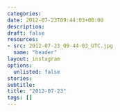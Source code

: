 ```yaml
---
categories:
date: 2012-07-23T09:44:03+00:00
description:
draft: false
resources:
- src: 2012-07-23_09-44-03_UTC.jpg
  name: "header"
layout: instagram
options:
  unlisted: false
stories:
subtitle:
title: "2012-07-23"
tags: []
---
```


 
